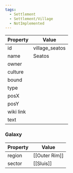 ```yaml
---
tags:
  - Settlement
  - Settlement/Village
  - NotImplemented
---
```


| Property  | Value          |
| --------- | -------------- |
| id        | village_seatos |
| name      | Seatos         |
| owner     |                |
| culture   |                |
| bound     |                |
| type      |                |
| posX      |                |
| posY      |                |
| wiki link |                |
| text      |                |

### Galaxy
| Property | Value         |
| -------- | ------------- |
| region   | [[Outer Rim]] |
| sector   | [[Sluis]]     |
